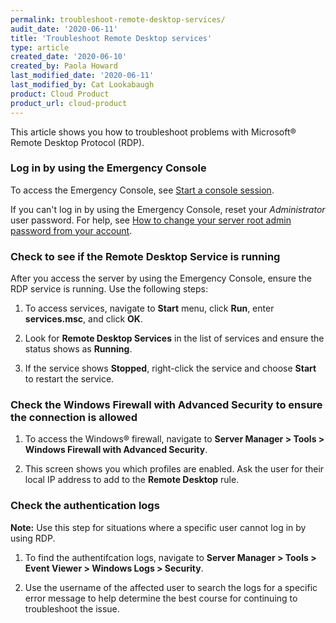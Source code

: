```yaml
---
permalink: troubleshoot-remote-desktop-services/
audit_date: '2020-06-11'
title: 'Troubleshoot Remote Desktop services'
type: article
created_date: '2020-06-10'
created_by: Paola Howard
last_modified_date: '2020-06-11'
last_modified_by: Cat Lookabaugh
product: Cloud Product
product_url: cloud-product
---
```


This article shows you how to troubleshoot problems with Microsoft&reg; Remote Desktop Protocol (RDP).

### Log in by using the Emergency Console

To access the Emergency Console, see [Start a console session](https://support.rackspace.com/how-to/start-a-console-session/).

If you can't log in by using the Emergency Console, reset your *Administrator* user password. For help, see
[How to change your server root admin password from your account](https://support.rackspace.com/how-to/how-to-change-your-server-rootadmin-password-from-your-account/).

### Check to see if the Remote Desktop Service is running

After you access the server by using the Emergency Console, ensure the RDP service is running. Use the following steps:

1. To access services, navigate to **Start** menu, click **Run**, enter **services.msc**, and click **OK**.

2. Look for **Remote Desktop Services** in the list of services and ensure the status shows as **Running**.

3. If the service shows **Stopped**, right-click the service and choose **Start** to restart the service.
 
### Check the Windows Firewall with Advanced Security to ensure the connection is allowed

1. To access the Windows&reg; firewall, navigate to **Server Manager > Tools > Windows Firewall with Advanced Security**.

2. This screen shows you which profiles are enabled. Ask the user for their local IP address to add to the
   **Remote Desktop** rule.
   
### Check the authentication logs

**Note:** Use this step for situations where a specific user cannot log in by using RDP.

1. To find the authentifcation logs, navigate to **Server Manager > Tools > Event Viewer > Windows Logs > Security**. 

2. Use the username of the affected user to search the logs for a specific error message to help determine
   the best course for continuing to troubleshoot the issue.
